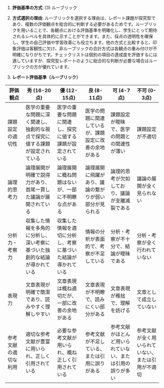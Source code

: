 1. **評価基準の方式**: (3) ルーブリック

2. **方式選択の理由**: ルーブリックを選択する理由は、レポート課題が探究型であり、複数の評価観点を総合的に判断する必要があるためです。ルーブリックを用いることで、各観点における評価基準を明確化し、学生にとって期待されるレベルを具体的に示すことができます。また、採点の透明性を確保し、学生の自己評価や学習改善にも役立ちます。他の方式と比較すると、印象評価は客観性に欠け、非ルーブリックの合計方式は各観点の重み付けが不明確になりがちです。チェックリストは個別の項目の達成度を評価するには適していますが、探究型レポートのように総合的な判断が必要な場合はルーブリックの方が優れています。

3. **レポート評価基準（ルーブリック）**

| 評価観点 | 秀 (16-20点) | 優 (12-15点) | 良 (8-11点) | 可 (4-7点) | 不可 (0-3点) |
|---|---|---|---|---|---|
| 課題設定の適切性 | 医学の重要な問題に深く関連し、独創的な視点で探究に値する課題が設定されている | 医学の重要な問題に関連し、探究に値する課題が設定されている | 医学の問題に関連しているが、課題設定に改善の余地がある | 課題設定が曖昧で、医学の問題との関連性が薄い | 課題設定が不適切 |
| 論理的思考力 | 論理展開が明確で説得力があり、首尾一貫した議論が展開されている | 論理展開に概ね問題はないが、一部に不明瞭な点がある | 論理展開に飛躍があり、議論の繋がりが弱い部分が見られる | 論理的思考が欠如しており、議論が支離滅裂である | 議論の展開が全く見られない |
| 分析力・考察力 | 収集した情報を多角的に分析し、深い考察に基づいた独創的な結論が導かれている | 収集した情報を適切に分析し、考察に基づいた結論が導かれている | 情報の分析が表面的で、考察が不足している | 分析・考察が不十分で、結論が曖昧である | 分析・考察が全く行われていない |
| 表現力 | 文章表現が明確で簡潔であり、読みやすく理解しやすい | 文章表現は概ね適切だが、一部に改善の余地がある | 文章表現が不明瞭で、読みにくい部分がある | 文章表現が稚拙で、理解を妨げる | 文章として成立していない |
| 参考文献の適切な利用 | 適切な参考文献が豊富に用いられ、正しく引用されている | 必要な参考文献が用いられ、概ね正しく引用されている | 参考文献が不足している、または引用に誤りがある | 参考文献がほとんど用いられていない、または引用の誤りが多い | 参考文献が全く用いられていない、または引用が不適切 |
